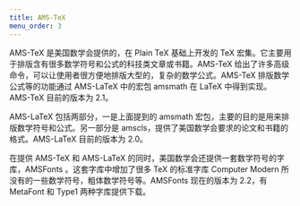 ```yaml
---
title: AMS-TeX
menu_order: 3
---
```


AMS-TeX 是美国数学会提供的，在 Plain TeX 基础上开发的 TeX 宏集。它主要用于排版含有很多数学符号和公式的科技类文章或书籍。AMS-TeX 给出了许多高级命令，可以让使用者很方便地排版大型的，复杂的数学公式。AMS-TeX 排版数学公式等的功能通过 AMS-LaTeX 中的宏包 amsmath 在 LaTeX 中得到实现。AMS-TeX 目前的版本为 2.1。

AMS-LaTeX 包括两部分，一是上面提到的 amsmath 宏包，主要的目的是用来排版数学符号和公式。另一部分是 amscls，提供了美国数学会要求的论文和书籍的格式。AMS-LaTeX 目前的版本为 2.0。

在提供 AMS-TeX 和 AMS-LaTeX 的同时，美国数学会还提供一套数学符号的字库，AMSFonts 。这套字库中增加了很多 TeX 的标准字库 Computer Modern 所没有的一些数学符号，粗体数学符号等。AMSFonts 现在的版本为 2.2，有 MetaFont 和 Type1 两种字库提供下载。
